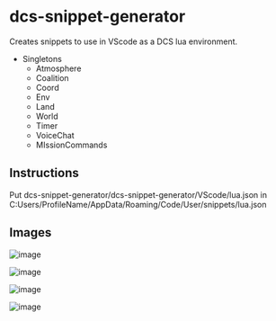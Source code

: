# dcs-snippet-generator
Creates snippets to use in VScode as a DCS lua environment. 

- Singletons
  - Atmosphere
  - Coalition
  - Coord
  - Env
  - Land
  - World
  - Timer
  - VoiceChat
  - MIssionCommands

## Instructions
Put dcs-snippet-generator/dcs-snippet-generator/VScode/lua.json in C:Users/ProfileName/AppData/Roaming/Code/User/snippets/lua.json


  
## Images
![image](https://user-images.githubusercontent.com/15984377/152653461-05af9ad0-12fa-4af3-b0cc-96787f29afb5.png)

![image](https://user-images.githubusercontent.com/15984377/152653539-0b6d0b2a-2eb6-4f10-b0ed-32a1d53aeb76.png)
  
![image](https://user-images.githubusercontent.com/15984377/152653548-12a10fa4-1fec-4274-809f-8268a1a05a40.png)

![image](https://user-images.githubusercontent.com/15984377/152655518-c9bb711b-8c99-40c6-89c8-776ae31ba619.png)
